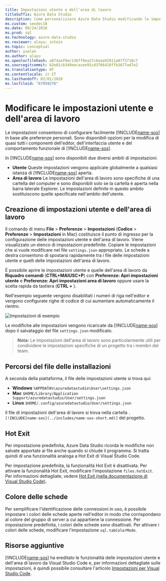 ```yaml
---
title: Impostazioni utente e dell'area di lavoro
titleSuffix: Azure Data Studio
description: Come personalizzare Azure Data Studio modificando le impostazioni utente e dell'area di lavoro.
ms.custom: seodec18
ms.date: 09/24/2018
ms.prod: sql
ms.technology: azure-data-studio
ms.reviewer: alayu; sstein
ms.topic: conceptual
author: yualan
ms.author: alayu
ms.openlocfilehash: a874aaf9ec136ff9ea27cbeaa92011a07f3718c7
ms.sourcegitcommit: b2e81cb349eecacee91cd3766410ffb3677ad7e2
ms.translationtype: HT
ms.contentlocale: it-IT
ms.lasthandoff: 02/01/2020
ms.locfileid: "67959276"
---
```

# <a name="modify-user-and-workspace-settings"></a>Modificare le impostazioni utente e dell'area di lavoro

Le impostazioni consentono di configurare facilmente [!INCLUDE[name-sos](../includes/name-sos-short.md)] in base alle preferenze personali. Sono disponibili opzioni per la modifica di quasi tutti i componenti dell'editor, dell'interfaccia utente e del comportamento funzionale di [!INCLUDE[name-sos](../includes/name-sos-short.md)].

In [!INCLUDE[name-sos](../includes/name-sos-short.md)] sono disponibili due diversi ambiti di impostazioni:

* **Utente** Queste impostazioni vengono applicate globalmente a qualsiasi istanza di [!INCLUDE[name-sos](../includes/name-sos-short.md)] aperta.
* **Area di lavoro** Le impostazioni dell'area di lavoro sono specifiche di una cartella del computer e sono disponibili solo se la cartella è aperta nella barra laterale Explorer. Le impostazioni definite in questo ambito sostituiscono quelle specificate nell'ambito dell'utente.

## <a name="creating-user-and-workspace-settings"></a>Creazione di impostazioni utente e dell'area di lavoro

Il comando di menu **File** > **Preferenze** > **Impostazioni** (**Codice** > **Preferenze** > **Impostazioni** in Mac) costituisce il punto di ingresso per la configurazione delle impostazioni utente e dell'area di lavoro. Viene visualizzato un elenco di impostazioni predefinite. Copiare le impostazioni che si vuole modificare nel file `settings.json` appropriato. Le schede a destra consentono di spostarsi rapidamente tra i file delle impostazioni utente e quelli delle impostazioni dell'area di lavoro.

È possibile aprire le impostazioni utente e quelle dell'area di lavoro da **Riquadro comandi** (**CTRL+MAIUSC+P**) con **Preferenze: Apri impostazioni utente** e **Preferenze: Apri impostazioni area di lavoro** oppure usare la scelta rapida da tastiera (**CTRL +** ).

Nell'esempio seguente vengono disabilitati i numeri di riga nell'editor e vengono configurate righe di codice di cui aumentare automaticamente il rientro.

![Impostazioni di esempio](media/settings/sample-settings.png)

Le modifiche alle impostazioni vengono ricaricate da [!INCLUDE[name-sos](../includes/name-sos-short.md)] dopo il salvataggio del file `settings.json` modificato.

>**Nota:** Le impostazioni dell'area di lavoro sono particolarmente utili per condividere le impostazioni specifiche di un progetto tra i membri del team.

## <a name="settings-file-locations"></a>Percorsi del file delle installazioni

A seconda della piattaforma, il file delle impostazioni utente si trova qui:

* **Windows** `%APPDATA%\azuredatastudio\User\settings.json`
* **Mac** `$HOME/Library/Application Support/azuredatastudio/User/settings.json`
* **Linux** `$HOME/.config/azuredatastudio/User/settings.json`

Il file di impostazioni dell'area di lavoro si trova nella cartella `.[!INCLUDE[name-sos](../includes/name-sos-short.md)]` del progetto.

## <a name="hot-exit"></a>Hot Exit

Per impostazione predefinita, Azure Data Studio ricorda le modifiche non salvate apportate ai file anche quando si chiude il programma. Si tratta quindi di una funzionalità analoga a Hot Exit di Visual Studio Code.

Per impostazione predefinita, la funzionalità Hot Exit è disattivata. Per attivare la funzionalità Hot Exit, modificare l'impostazione `files.hotExit`. Per informazioni dettagliate, vedere [Hot Exit (nella documentazione di Visual Studio Code)](https://code.visualstudio.com/docs/editor/codebasics#_hot-exit).


## <a name="tab-color"></a>Colore delle schede

Per semplificare l'identificazione delle connessioni in uso, è possibile impostare i colori delle schede aperte nell'editor in modo che corrispondano al colore del gruppo di server a cui appartiene la connessione. Per impostazione predefinita, i colori delle schede sono disattivati. Per attivare i colori delle schede, modificare l'impostazione `sql.tabColorMode`.

## <a name="additional-resources"></a>Risorse aggiuntive

[!INCLUDE[name-sos](../includes/name-sos-short.md)] ha ereditato le funzionalità delle impostazioni utente e dell'area di lavoro da Visual Studio Code e, per informazioni dettagliate sulle impostazioni, è quindi possibile consultare l'articolo [Impostazioni per Visual Studio Code](https://code.visualstudio.com/docs/getstarted/settings).

